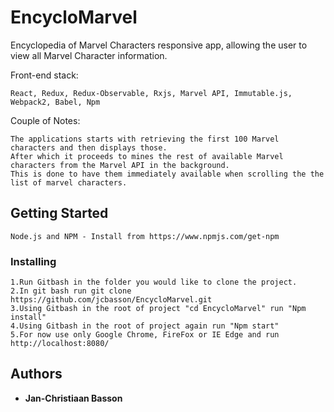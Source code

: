 # EncycloMarvel
Encyclopedia of Marvel Characters responsive app, allowing the user to view all Marvel Character information.

Front-end stack:
```
React, Redux, Redux-Observable, Rxjs, Marvel API, Immutable.js, Webpack2, Babel, Npm
```
Couple of Notes:
```
The applications starts with retrieving the first 100 Marvel characters and then displays those.
After which it proceeds to mines the rest of available Marvel characters from the Marvel API in the background.
This is done to have them immediately available when scrolling the the list of marvel characters.
```

## Getting Started

```
Node.js and NPM - Install from https://www.npmjs.com/get-npm
```

### Installing

    1.Run Gitbash in the folder you would like to clone the project.
    2.In git bash run git clone https://github.com/jcbasson/EncycloMarvel.git
    3.Using Gitbash in the root of project "cd EncycloMarvel" run "Npm install" 
    4.Using Gitbash in the root of project again run "Npm start" 
    5.For now use only Google Chrome, FireFox or IE Edge and run http://localhost:8080/

## Authors

* **Jan-Christiaan Basson**

